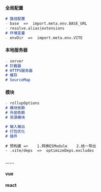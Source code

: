 #### 全局配置

```markdown
# 路径配置
- base  =>  import.meta.env.BASE_URL
- resolve.alias|extensions
# 环境变量
- envDir  =>  import.meta.env.VITE
```

#### 本地服务器

```markdown
- server
# 拦截器
# HTTPS服务器
# 缓存
# SourceMap
```

#### 模块

```markdown
- rollupOptions
# 模块依赖
# 外部依赖
# 资源模块
```

```markdown
# 输入输出
# 打包优化
# 插件
```

```shell
# 预构建 =>	1.转换ESModule	2.统一导出
- .vite/deps  =>  optimizeDeps.excludes
```

#### ......

#### vue

#### react
